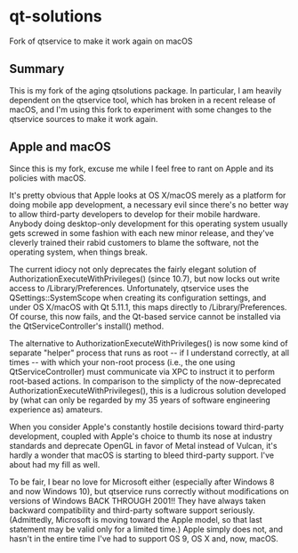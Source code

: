 # qt-solutions
Fork of qtservice to make it work again on macOS

## Summary
This is my fork of the aging qtsolutions package.  In particular, I am heavily dependent on the qtservice tool, which has broken in a recent release of macOS, and I'm using this fork to experiment with some changes to the qtservice sources to make it work again.

## Apple and macOS
Since this is my fork, excuse me while I feel free to rant on Apple and its policies with macOS.

It's pretty obvious that Apple looks at OS X/macOS merely as a platform for doing mobile app development, a necessary evil since there's no better way to allow third-party developers to develop for their mobile hardware.  Anybody doing desktop-only development for this operating system usually gets screwed in some fashion with each new minor release, and they've cleverly trained their rabid customers to blame the software, not the operating system, when things break.

The current idiocy not only deprecates the fairly elegant solution of AuthorizationExecuteWithPrivileges() (since 10.7), but now locks out write access to /Library/Preferences.  Unfortunately, qtservice uses the QSettings::SystemScope when creating its configuration settings, and under OS X/macOS with Qt 5.11.1, this maps directly to /Library/Preferences.  Of course, this now fails, and the Qt-based service cannot be installed via the QtServiceController's install() method.

The alternative to AuthorizationExecuteWithPrivileges() is now some kind of separate "helper" process that runs as root -- if I understand correctly, at all times -- with which your non-root process (i.e., the one using QtServiceController) must communicate via XPC to instruct it to perform root-based actions.  In comparison to the simplicty of the now-deprecated AuthorizationExecuteWithPrivileges(), this is a ludicrous solution developed by (what can only be regarded by my 35 years of software engineering experience as) amateurs.

When you consider Apple's constantly hostile decisions toward third-party development, coupled with Apple's choice to thumb its nose at industry standards and deprecate OpenGL in favor of Metal instead of Vulcan, it's hardly a wonder that macOS is starting to bleed third-party support.  I've about had my fill as well.

To be fair, I bear no love for Microsoft either (especially after Windows 8 and now Windows 10), but qtservice runs correctly without modifications on versions of Windows BACK THROUGH 2001!!  They have always taken backward compatibility and third-party software support seriously. (Admittedly, Microsoft is moving toward the Apple model, so that last statement may be valid only for a limited time.) Apple simply does not, and hasn't in the entire time I've had to support OS 9, OS X and, now, macOS.

</rant>
